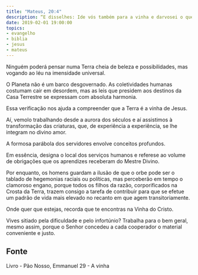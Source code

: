 ```yaml
---
title: "Mateus, 20:4"
description: “E disse­lhes: Ide vós também para a vinha e dar­vos­ei o que for justo. E eles foram.”
date: 2019-02-01 19:00:00
topics: 
- evangelho
- biblia
- jesus
- mateus
---
```


Ninguém poderá pensar numa Terra cheia de beleza e possibilidades, mas
vogando ao léu na imensidade universal.

O Planeta não é um barco desgovernado. As coletividades humanas
costumam cair em desordem, mas as leis que presidem aos destinos da Casa
Terrestre se expressam com absoluta harmonia.

Essa verificação nos ajuda a compreender que a Terra é a vinha de Jesus.

Aí, vemo­lo trabalhando desde a aurora dos séculos e aí assistimos à transformação
das criaturas, que, de experiência a experiência, se lhe integram no divino amor.

A formosa parábola dos servidores envolve conceitos profundos.

Em essência, designa o local dos serviços humanos e refere­se ao volume
de obrigações que os aprendizes receberam do Mestre Divino.

Por enquanto, os homens guardam a ilusão de que o orbe pode ser o tablado
de hegemonias raciais ou políticas, mas perceberão em tempo o clamoroso engano,
porque todos os filhos da razão, corporificados na Crosta da Terra, trazem consigo a
tarefa de contribuir para que se efetue um padrão de vida mais elevado no recanto
em que agem transitoriamente.

Onde quer que estejas, recorda que te encontras na Vinha do Cristo.

Vives sitiado pela dificuldade e pelo infortúnio?
Trabalha para o bem geral, mesmo assim, porque o Senhor concedeu a cada
cooperador o material conveniente e justo.



## Fonte
Livro - Pão Nosso, Emmanuel
29 - A vinha
